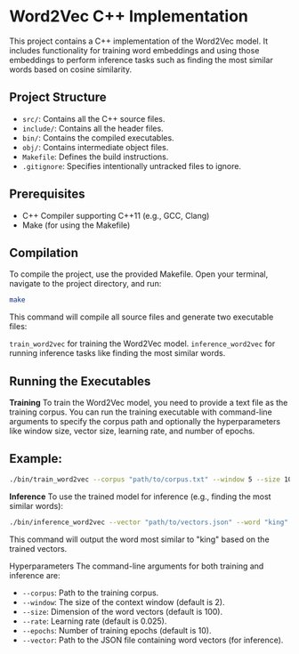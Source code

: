 # Word2Vec C++ Implementation

This project contains a C++ implementation of the Word2Vec model. It includes functionality for training word embeddings and using those embeddings to perform inference tasks such as finding the most similar words based on cosine similarity.

## Project Structure

- `src/`: Contains all the C++ source files.
- `include/`: Contains all the header files.
- `bin/`: Contains the compiled executables.
- `obj/`: Contains intermediate object files.
- `Makefile`: Defines the build instructions.
- `.gitignore`: Specifies intentionally untracked files to ignore.

## Prerequisites

- C++ Compiler supporting C++11 (e.g., GCC, Clang)
- Make (for using the Makefile)

## Compilation

To compile the project, use the provided Makefile. Open your terminal, navigate to the project directory, and run:

```bash
make
```

This command will compile all source files and generate two executable files:

`train_word2vec` for training the Word2Vec model.
`inference_word2vec` for running inference tasks like finding the most similar words.

## Running the Executables

**Training**
To train the Word2Vec model, you need to provide a text file as the training corpus. You can run the training executable with command-line arguments to specify the corpus path and optionally the hyperparameters like window size, vector size, learning rate, and number of epochs.

## Example:

```bash
./bin/train_word2vec --corpus "path/to/corpus.txt" --window 5 --size 100 --rate 0.025 --epochs 10
```

**Inference**
To use the trained model for inference (e.g., finding the most similar words):

```bash
./bin/inference_word2vec --vector "path/to/vectors.json" --word "king"
```

This command will output the word most similar to "king" based on the trained vectors.

Hyperparameters
The command-line arguments for both training and inference are:

- `--corpus`: Path to the training corpus.
- `--window`: The size of the context window (default is 2).
- `--size`: Dimension of the word vectors (default is 100).
- `--rate`: Learning rate (default is 0.025).
- `--epochs`: Number of training epochs (default is 10).
- `--vector`: Path to the JSON file containing word vectors (for inference).